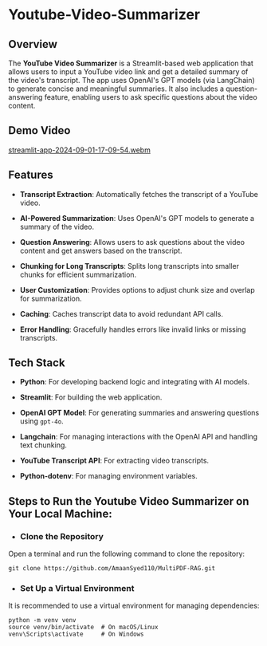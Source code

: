 # Youtube-Video-Summarizer

## Overview
The **YouTube Video Summarizer** is a Streamlit-based web application that allows users to input a YouTube video link and get a detailed summary of the video's transcript. The app uses OpenAI's GPT models (via LangChain) to generate concise and meaningful summaries. It also includes a question-answering feature, enabling users to ask specific questions about the video content.


## Demo Video
[streamlit-app-2024-09-01-17-09-54.webm](https://github.com/user-attachments/assets/88b5b1ce-1c80-4bea-8555-18599c22521b)

## Features
- **Transcript Extraction**: Automatically fetches the transcript of a YouTube video.
  
- **AI-Powered Summarization**: Uses OpenAI's GPT models to generate a summary of the video.
  
- **Question Answering**: Allows users to ask questions about the video content and get answers based on the transcript.
  
- **Chunking for Long Transcripts**: Splits long transcripts into smaller chunks for efficient summarization.

- **User Customization**: Provides options to adjust chunk size and overlap for summarization.

- **Caching**: Caches transcript data to avoid redundant API calls.

- **Error Handling**: Gracefully handles errors like invalid links or missing transcripts.

## Tech Stack
- **Python**: For developing backend logic and integrating with AI models.

- **Streamlit**: For building the web application.
  
- **OpenAI GPT Model**: For generating summaries and answering questions using ```gpt-4o```.
  
- **Langchain**: For managing interactions with the OpenAI API and handling text chunking.

- **YouTube Transcript API**: For extracting video transcripts.

- **Python-dotenv**: For managing environment variables.
  
  
## Steps to Run the **Youtube Video Summarizer** on Your Local Machine:
- ### Clone the Repository
Open a terminal and run the following command to clone the repository:

```
git clone https://github.com/AmaanSyed110/MultiPDF-RAG.git
```
- ### Set Up a Virtual Environment
It is recommended to use a virtual environment for managing dependencies:

```
python -m venv venv
source venv/bin/activate  # On macOS/Linux
venv\Scripts\activate     # On Windows
```

